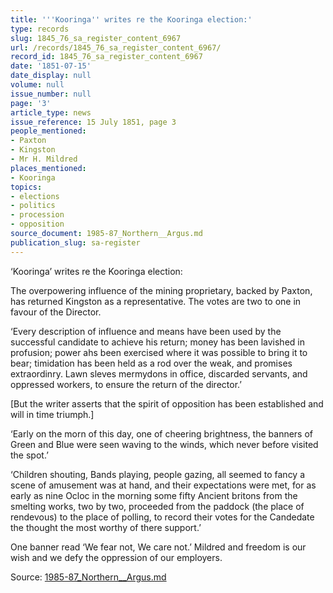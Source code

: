 ```yaml
---
title: '''Kooringa'' writes re the Kooringa election:'
type: records
slug: 1845_76_sa_register_content_6967
url: /records/1845_76_sa_register_content_6967/
record_id: 1845_76_sa_register_content_6967
date: '1851-07-15'
date_display: null
volume: null
issue_number: null
page: '3'
article_type: news
issue_reference: 15 July 1851, page 3
people_mentioned:
- Paxton
- Kingston
- Mr H. Mildred
places_mentioned:
- Kooringa
topics:
- elections
- politics
- procession
- opposition
source_document: 1985-87_Northern__Argus.md
publication_slug: sa-register
---
```


‘Kooringa’ writes re the Kooringa election:

The overpowering influence of the mining proprietary, backed by Paxton, has returned Kingston as a representative.  The votes are two to one in favour of the Director.

‘Every description of influence and means have been used by the successful candidate to achieve his return; money has been lavished in profusion; power ahs been exercised where it was possible to bring it to bear; timidation has been held as a rod over the weak, and promises extraordinry. Lawn sleves mermydons in office, discarded servants, and oppressed workers, to ensure the return of the director.’

[But the writer asserts that the spirit of opposition has been established and will in time triumph.]

‘Early on the morn of this day, one of cheering brightness, the banners of Green and Blue were seen waving to the winds, which never before visited the spot.’

‘Children shouting, Bands playing, people gazing, all seemed to fancy a scene of amusement was at hand, and their expectations were met, for as early as nine Ocloc in the morning some fifty Ancient britons from the smelting works, two by two, proceeded from the paddock (the place of rendevous) to the place of polling, to record their votes for the Candedate the thought the most worthy of there support.’

One banner read ‘We fear not, We care not.’  Mildred and freedom is our wish and we defy the oppression of our employers.


Source: [1985-87_Northern__Argus.md](/downloads/markdown/1985-87_Northern__Argus.md)
